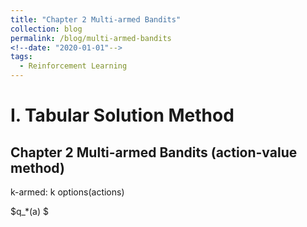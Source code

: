 ```yaml
---
title: "Chapter 2 Multi-armed Bandits"
collection: blog
permalink: /blog/multi-armed-bandits
<!--date: "2020-01-01"-->
tags:
  - Reinforcement Learning
---
```


# I. Tabular Solution Method
## Chapter 2 Multi-armed Bandits (action-value method)
k-armed: k options(actions)

$q_*(a) $